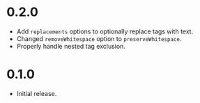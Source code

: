 # 0.2.0

- Add `replacements` options to optionally replace tags with text.
- Changed `removeWhitespace` option to `preserveWhitespace`.
- Properly handle nested tag exclusion.

# 0.1.0

- Initial release.
